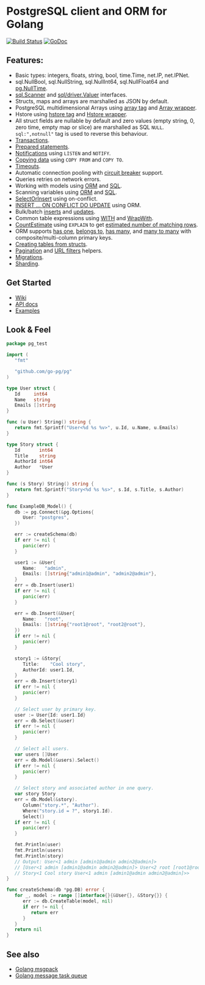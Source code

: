 # PostgreSQL client and ORM for Golang

[![Build Status](https://travis-ci.org/go-pg/pg.svg?branch=master)](https://travis-ci.org/go-pg/pg)
[![GoDoc](https://godoc.org/github.com/go-pg/pg?status.svg)](https://godoc.org/github.com/go-pg/pg)

## Features:

- Basic types: integers, floats, string, bool, time.Time, net.IP, net.IPNet.
- sql.NullBool, sql.NullString, sql.NullInt64, sql.NullFloat64 and [pg.NullTime](http://godoc.org/github.com/go-pg/pg#NullTime).
- [sql.Scanner](http://golang.org/pkg/database/sql/#Scanner) and [sql/driver.Valuer](http://golang.org/pkg/database/sql/driver/#Valuer) interfaces.
- Structs, maps and arrays are marshalled as JSON by default.
- PostgreSQL multidimensional Arrays using [array tag](https://godoc.org/github.com/go-pg/pg#example-DB-Model-PostgresArrayStructTag) and [Array wrapper](https://godoc.org/github.com/go-pg/pg#example-Array).
- Hstore using [hstore tag](https://godoc.org/github.com/go-pg/pg#example-DB-Model-HstoreStructTag) and [Hstore wrapper](https://godoc.org/github.com/go-pg/pg#example-Hstore).
- All struct fields are nullable by default and zero values (empty string, 0, zero time, empty map or slice) are marshalled as SQL `NULL`. `sql:",notnull"` tag is used to reverse this behaviour.
- [Transactions](http://godoc.org/github.com/go-pg/pg#example-DB-Begin).
- [Prepared statements](http://godoc.org/github.com/go-pg/pg#example-DB-Prepare).
- [Notifications](http://godoc.org/github.com/go-pg/pg#example-Listener) using `LISTEN` and `NOTIFY`.
- [Copying data](http://godoc.org/github.com/go-pg/pg#example-DB-CopyFrom) using `COPY FROM` and `COPY TO`.
- [Timeouts](http://godoc.org/github.com/go-pg/pg#Options).
- Automatic connection pooling with [circuit breaker](https://en.wikipedia.org/wiki/Circuit_breaker_design_pattern) support.
- Queries retries on network errors.
- Working with models using [ORM](https://godoc.org/github.com/go-pg/pg#example-DB-Model) and [SQL](https://godoc.org/github.com/go-pg/pg#example-DB-Query).
- Scanning variables using [ORM](https://godoc.org/github.com/go-pg/pg#example-DB-Select-SomeColumnsIntoVars) and [SQL](https://godoc.org/github.com/go-pg/pg#example-Scan).
- [SelectOrInsert](https://godoc.org/github.com/go-pg/pg#example-DB-Insert-SelectOrInsert) using on-conflict.
- [INSERT ... ON CONFLICT DO UPDATE](https://godoc.org/github.com/go-pg/pg#example-DB-Insert-OnConflictDoUpdate) using ORM.
- Bulk/batch [inserts](https://godoc.org/github.com/go-pg/pg#example-DB-Insert-BulkInsert) and [updates](https://godoc.org/github.com/go-pg/pg#example-DB-Update-BulkUpdate).
- Common table expressions using [WITH](https://godoc.org/github.com/go-pg/pg#example-DB-Select-With) and [WrapWith](https://godoc.org/github.com/go-pg/pg#example-DB-Select-WrapWith).
- [CountEstimate](https://godoc.org/github.com/go-pg/pg#example-DB-Model-CountEstimate) using `EXPLAIN` to get [estimated number of matching rows](https://wiki.postgresql.org/wiki/Count_estimate).
- ORM supports [has one](https://godoc.org/github.com/go-pg/pg#example-DB-Model-HasOne), [belongs to](https://godoc.org/github.com/go-pg/pg#example-DB-Model-BelongsTo), [has many](https://godoc.org/github.com/go-pg/pg#example-DB-Model-HasMany), and [many to many](https://godoc.org/github.com/go-pg/pg#example-DB-Model-ManyToMany) with composite/multi-column primary keys.
- [Creating tables from structs](https://godoc.org/github.com/go-pg/pg#example-DB-CreateTable).
- [Pagination](https://godoc.org/github.com/go-pg/pg/orm#Pagination) and [URL filters](https://godoc.org/github.com/go-pg/pg/orm#URLFilters) helpers.
- [Migrations](https://github.com/go-pg/migrations).
- [Sharding](https://github.com/go-pg/sharding).

## Get Started

- [Wiki](https://github.com/go-pg/pg/wiki)
- [API docs](http://godoc.org/github.com/go-pg/pg)
- [Examples](http://godoc.org/github.com/go-pg/pg#pkg-examples)

## Look & Feel

```go
package pg_test

import (
   "fmt"

   "github.com/go-pg/pg"
)

type User struct {
   Id     int64
   Name   string
   Emails []string
}

func (u User) String() string {
   return fmt.Sprintf("User<%d %s %v>", u.Id, u.Name, u.Emails)
}

type Story struct {
   Id       int64
   Title    string
   AuthorId int64
   Author   *User
}

func (s Story) String() string {
   return fmt.Sprintf("Story<%d %s %s>", s.Id, s.Title, s.Author)
}

func ExampleDB_Model() {
   db := pg.Connect(&pg.Options{
      User: "postgres",
   })

   err := createSchema(db)
   if err != nil {
      panic(err)
   }

   user1 := &User{
      Name:   "admin",
      Emails: []string{"admin1@admin", "admin2@admin"},
   }
   err = db.Insert(user1)
   if err != nil {
      panic(err)
   }

   err = db.Insert(&User{
      Name:   "root",
      Emails: []string{"root1@root", "root2@root"},
   })
   if err != nil {
      panic(err)
   }

   story1 := &Story{
      Title:    "Cool story",
      AuthorId: user1.Id,
   }
   err = db.Insert(story1)
   if err != nil {
      panic(err)
   }

   // Select user by primary key.
   user := User{Id: user1.Id}
   err = db.Select(&user)
   if err != nil {
      panic(err)
   }

   // Select all users.
   var users []User
   err = db.Model(&users).Select()
   if err != nil {
      panic(err)
   }

   // Select story and associated author in one query.
   var story Story
   err = db.Model(&story).
      Column("story.*", "Author").
      Where("story.id = ?", story1.Id).
      Select()
   if err != nil {
      panic(err)
   }

   fmt.Println(user)
   fmt.Println(users)
   fmt.Println(story)
   // Output: User<1 admin [admin1@admin admin2@admin]>
   // [User<1 admin [admin1@admin admin2@admin]> User<2 root [root1@root root2@root]>]
   // Story<1 Cool story User<1 admin [admin1@admin admin2@admin]>>
}

func createSchema(db *pg.DB) error {
   for _, model := range []interface{}{&User{}, &Story{}} {
      err := db.CreateTable(model, nil)
      if err != nil {
         return err
      }
   }
   return nil
}
```

## See also

- [Golang msgpack](https://github.com/vmihailenco/msgpack)
- [Golang message task queue](https://github.com/go-msgqueue/msgqueue)
